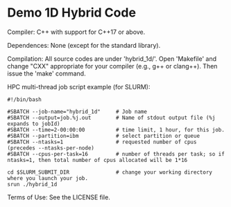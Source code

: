 # Demo 1D Hybrid Code

Compiler: C++ with support for C++17 or above.

Dependences: None (except for the standard library).

Compilation: All source codes are under 'hybrid_1d/'. Open 'Makefile' and change "CXX" appropriate for your compiler (e.g., g++ or clang++). Then issue the 'make' command.

HPC multi-thread job script example (for SLURM):
```
#!/bin/bash

#SBATCH --job-name="hybrid_1d"     # Job name
#SBATCH --output=job.%j.out        # Name of stdout output file (%j expands to jobId)
#SBATCH --time=2-00:00:00          # time limit, 1 hour, for this job.  
#SBATCH --partition=ibm            # select partition or queue 
#SBATCH --ntasks=1                 # requested number of cpus (precedes --ntasks-per-node)
#SBATCH --cpus-per-task=16         # number of threads per task; so if ntasks=1, then total number of cpus allocated will be 1*16

cd $SLURM_SUBMIT_DIR               # change your working directory where you launch your job.
srun ./hybrid_1d
```

Terms of Use: See the LICENSE file.
